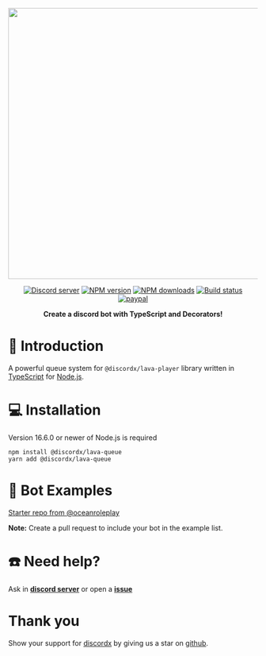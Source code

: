 <div>
  <p align="center">
    <a href="https://discord-ts.js.org" target="_blank" rel="nofollow">
      <img src="https://discord-ts.js.org/discord-ts.svg" width="546" />
    </a>
  </p>
  <p align="center">
    <a href="https://discord-ts.js.org/discord"
      ><img
        src="https://img.shields.io/discord/874802018361950248?color=5865F2&logo=discord&logoColor=white"
        alt="Discord server"
    /></a>
    <a href="https://www.npmjs.com/package/@discordx/lava-queue"
      ><img
        src="https://img.shields.io/npm/v/@discordx/lava-queue.svg?maxAge=3600"
        alt="NPM version"
    /></a>
    <a href="https://www.npmjs.com/package/@discordx/lava-queue"
      ><img
        src="https://img.shields.io/npm/dt/@discordx/lava-queue.svg?maxAge=3600"
        alt="NPM downloads"
    /></a>
    <a href="https://github.com/oceanroleplay/discord.ts/actions"
      ><img
        src="https://github.com/oceanroleplay/discord.ts/workflows/Build/badge.svg"
        alt="Build status"
    /></a>
    <a href="https://www.paypal.me/vijayxmeena"
      ><img
        src="https://img.shields.io/badge/donate-paypal-F96854.svg"
        alt="paypal"
    /></a>
  </p>
  <p align="center">
    <b> Create a discord bot with TypeScript and Decorators! </b>
  </p>
</div>

# 📖 Introduction

A powerful queue system for `@discordx/lava-player` library written in [TypeScript](https://www.typescriptlang.org) for [Node.js](https://nodejs.org).

# 💻 Installation

Version 16.6.0 or newer of Node.js is required

```
npm install @discordx/lava-queue
yarn add @discordx/lava-queue
```

# 🤖 Bot Examples

[Starter repo from @oceanroleplay](https://github.com/oceanroleplay/discord-lavalink-music-bot/)

**Note:** Create a pull request to include your bot in the example list.

# ☎️ Need help?

Ask in **[discord server](https://discord-ts.js.org/discord)** or open a **[issue](https://github.com/oceanroleplay/discord.ts/issues)**

# Thank you

Show your support for [discordx](https://www.npmjs.com/package/discordx) by giving us a star on [github](https://github.com/oceanroleplay/discord.ts).
